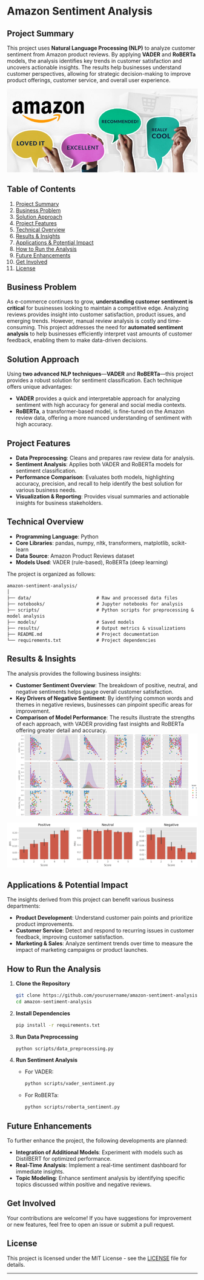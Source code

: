 
# Amazon Sentiment Analysis

## Project Summary

This project uses **Natural Language Processing (NLP)** to analyze customer sentiment from Amazon product reviews. By applying **VADER** and **RoBERTa** models, the analysis identifies key trends in customer satisfaction and uncovers actionable insights. The results help businesses understand customer perspectives, allowing for strategic decision-making to improve product offerings, customer service, and overall user experience.

![Amazon Poster Image](https://github.com/robingodinho/Amazon_Machine_Learning/blob/3fb754fa7e1075875be3c62ab719af22cc5413d0/amazon_img.png)
## Table of Contents

1. [Project Summary](#project-summary)
2. [Business Problem](#business-problem)
3. [Solution Approach](#solution-approach)
4. [Project Features](#project-features)
5. [Technical Overview](#technical-overview)
6. [Results & Insights](#results--insights)
7. [Applications & Potential Impact](#applications--potential-impact)
8. [How to Run the Analysis](#how-to-run-the-analysis)
9. [Future Enhancements](#future-enhancements)
10. [Get Involved](#get-involved)
11. [License](#license)

## Business Problem

As e-commerce continues to grow, **understanding customer sentiment is critical** for businesses looking to maintain a competitive edge. Analyzing reviews provides insight into customer satisfaction, product issues, and emerging trends. However, manual review analysis is costly and time-consuming. This project addresses the need for **automated sentiment analysis** to help businesses efficiently interpret vast amounts of customer feedback, enabling them to make data-driven decisions.

## Solution Approach

Using **two advanced NLP techniques**—**VADER** and **RoBERTa**—this project provides a robust solution for sentiment classification. Each technique offers unique advantages:

- **VADER** provides a quick and interpretable approach for analyzing sentiment with high accuracy for general and social media contexts.
- **RoBERTa**, a transformer-based model, is fine-tuned on the Amazon review data, offering a more nuanced understanding of sentiment with high accuracy.

## Project Features

- **Data Preprocessing**: Cleans and prepares raw review data for analysis.
- **Sentiment Analysis**: Applies both VADER and RoBERTa models for sentiment classification.
- **Performance Comparison**: Evaluates both models, highlighting accuracy, precision, and recall to help identify the best solution for various business needs.
- **Visualization & Reporting**: Provides visual summaries and actionable insights for business stakeholders.

## Technical Overview

- **Programming Language**: Python
- **Core Libraries**: pandas, numpy, nltk, transformers, matplotlib, scikit-learn
- **Data Source**: Amazon Product Reviews dataset
- **Models Used**: VADER (rule-based), RoBERTa (deep learning)

The project is organized as follows:

```
amazon-sentiment-analysis/
│
├── data/                        # Raw and processed data files
├── notebooks/                   # Jupyter notebooks for analysis
├── scripts/                     # Python scripts for preprocessing & model analysis
├── models/                      # Saved models
├── results/                     # Output metrics & visualizations
├── README.md                    # Project documentation
└── requirements.txt             # Project dependencies
```

## Results & Insights

The analysis provides the following business insights:
- **Customer Sentiment Overview**: The breakdown of positive, neutral, and negative sentiments helps gauge overall customer satisfaction.
- **Key Drivers of Negative Sentiment**: By identifying common words and themes in negative reviews, businesses can pinpoint specific areas for improvement.
- **Comparison of Model Performance**: The results illustrate the strengths of each approach, with VADER providing fast insights and RoBERTa offering greater detail and accuracy.
![Vader and Roberta Models](https://github.com/robingodinho/Amazon_Machine_Learning/blob/3fb754fa7e1075875be3c62ab719af22cc5413d0/Vader_Roberta_analysis.png)

![Sentiment graphs](https://github.com/robingodinho/Amazon_Machine_Learning/blob/3fb754fa7e1075875be3c62ab719af22cc5413d0/graphs.png)

## Applications & Potential Impact

The insights derived from this project can benefit various business departments:

- **Product Development**: Understand customer pain points and prioritize product improvements.
- **Customer Service**: Detect and respond to recurring issues in customer feedback, improving customer satisfaction.
- **Marketing & Sales**: Analyze sentiment trends over time to measure the impact of marketing campaigns or product launches.

## How to Run the Analysis

1. **Clone the Repository**
   ```bash
   git clone https://github.com/yourusername/amazon-sentiment-analysis.git
   cd amazon-sentiment-analysis
   ```

2. **Install Dependencies**
   ```bash
   pip install -r requirements.txt
   ```

3. **Run Data Preprocessing**
   ```bash
   python scripts/data_preprocessing.py
   ```

4. **Run Sentiment Analysis**
   - For VADER:
     ```bash
     python scripts/vader_sentiment.py
     ```
   - For RoBERTa:
     ```bash
     python scripts/roberta_sentiment.py
     ```

## Future Enhancements

To further enhance the project, the following developments are planned:

- **Integration of Additional Models**: Experiment with models such as DistilBERT for optimized performance.
- **Real-Time Analysis**: Implement a real-time sentiment dashboard for immediate insights.
- **Topic Modeling**: Enhance sentiment analysis by identifying specific topics discussed within positive and negative reviews.

## Get Involved

Your contributions are welcome! If you have suggestions for improvement or new features, feel free to open an issue or submit a pull request.

## License

This project is licensed under the MIT License - see the [LICENSE](LICENSE) file for details.

---
